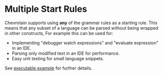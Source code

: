 # Multiple Start Rules

Chevrotain supports using **any** of the grammar rules as a starting rule.
This means that any subset of a language can be parsed without being wrapped in
other constructs, For example this can be used for:

- Implementing "debugger watch expressions" and "evaluate expression" in an IDE.
- Parsing only modified text in an IDE for performance.
- Easy unit testing for small language snippets.

See [executable example](https://github.com/SAP/chevrotain/tree/master/examples/parser/multi_start_rules)
for further details.

